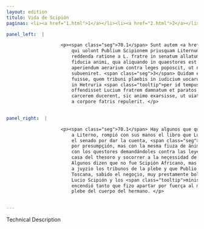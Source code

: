 ```yaml
---
layout: edition
titulo: Vida de Scipión
paginas: <li><a href="1.html">1</a></li><li><a href="2.html">2</a></li><li><a href="3.html">3</a></li><li><a href="4.html">4</a></li><li><a href="5.html">5</a></li><li><a href="6.html">6</a></li><li><a href="7.html">7</a></li><li><a href="8.html">8</a></li><li><a href="9.html">9</a></li><li><a href="10.html">10</a></li><li><a href="11.html">11</a></li><li><a href="12.html">12</a></li><li><a href="13.html">13</a></li><li><a href="14.html">14</a></li><li><a href="15.html">15</a></li><li><a href="16.html">16</a></li><li><a href="17.html">17</a></li><li><a href="18.html">18</a></li><li><a href="19.html">19</a></li><li><a href="20.html">20</a></li><li><a href="21.html">21</a></li><li><a href="22.html">22</a></li><li><a href="23.html">23</a></li><li><a href="24.html">24</a></li><li><a href="25.html">25</a></li><li><a href="26.html">26</a></li><li><a href="27.html">27</a></li><li><a href="28.html">28</a></li><li><a href="29.html">29</a></li><li><a href="30.html">30</a></li><li><a href="31.html">31</a></li><li><a href="32.html">32</a></li><li><a href="33.html">33</a></li><li><a href="34.html">34</a></li><li><a href="35.html">35</a></li><li><a href="36.html">36</a></li><li><a href="37.html">37</a></li><li><a href="38.html">38</a></li><li><a href="39.html">39</a></li><li><a href="40.html">40</a></li><li><a href="41.html">41</a></li><li><a href="42.html">42</a></li><li><a href="43.html">43</a></li><li><a href="44.html">44</a></li><li><a href="45.html">45</a></li><li><a href="46.html">46</a></li><li><a href="47.html">47</a></li><li><a href="48.html">48</a></li><li><a href="49.html">49</a></li><li><a href="50.html">50</a></li><li><a href="51.html">51</a></li><li><a href="52.html">52</a></li><li><a href="53.html">53</a></li><li><a href="54.html">54</a></li><li><a href="55.html">55</a></li><li><a href="56.html">56</a></li><li><a href="57.html">57</a></li><li><a href="58.html">58</a></li><li><a href="59.html">59</a></li><li><a href="60.html">60</a></li><li><a href="61.html">61</a></li><li><a href="62.html">62</a></li><li><a href="63.html">63</a></li><li><a href="64.html">64</a></li><li><a href="65.html">65</a></li><li><a href="66.html">66</a></li><li><a href="67.html">67</a></li><li><a href="68.html">68</a></li><li><a href="69.html">69</a></li><li><a href="70.html">70</a></li><li><a href="71.html">71</a></li><li><a href="72.html">72</a></li><li><a href="73.html">73</a></li><li><a href="74.html">74</a></li>

panel_left:  |

                    <p><span class="seg">70.1</span> Sunt autem <a href="../public/images/1478/127r.jpg" target="new"><img class="facs" src="{site.url}/Vitae/public/images/facs_icon.jpg"/></a>[127r]
                        qui uolunt Publium Scipionem priusquam Liternum concederet librum pro
                        reddenda ratione a L. fratre in senatum allatum suis manibus <span class="tooltip">concerpsisse<span class="tooltiptext">compressisse <span class="siglas">E F M N R S U W r s</span> comprexisse <span class="siglas">P</span> </span></span>, <span class="seg">2</span> atque id non fraude aut arrogantia fecisse, sed eadem
                        fiducia animi, qua aliquando in quaestores est usus, cum clauis ad
                        aperiendum aerarium contra leges poposcit, ut necessitati reipublicae
                        subueniret. <span class="seg">3</span> Quidam etiam dicunt non Aphricanum, sed Asiaticum
                        fuisse, quem tribuni plaebis in iudicium uocarunt, et Publium Scipionem, qui
                        in Hetruria <span class="tooltip">per id tempus erat legatus<span class="tooltiptext">erat legatus per id tempus <span class="siglas">S</span> </span></span>, hac re cognita, celeriter in urbem rediisse. 4 Et primo aduentu cum
                        offendisset Lucium fratrem damnatum et paratos ministros, qui eum uictum in
                        carcerem ducerent, sic animo exarsisse, ut uiatorem tribunosque plaebis uia
                        a corpore fatris repulerit. </p>
                

panel_right:  |

                    <p><span class="seg">70.1</span> Hay algunos que quieren dezir que Scipión, ante que se fuesse
                        a Literno, rompió con sus manos el libro que Lucio, su hermano, traxera en
                        el senado por dar la cuenta, <span class="seg">2</span> y que no lo fizo por engaño, nin
                        por presumpçión, mas con la mesma fiuza de ánimo de que algunas vezes usava
                        con los questores demandándoles contra las leyes las llaves para abrir la
                        casa del thesoro y socorrer a la neçessidad de la república. <span class="seg">3</span>
                        Algunos dizen que no fue Scipión Africano, mas el Asiático, al que llamaron
                        a juyzio los tribunos de la plebe y que Publio Scipión, entonçe legado en
                        Toscana, sabido el negoçio, muy prestamente bolvió a la <span class="tooltip">çibdad<span class="tooltiptext">çigdad  </span></span>. <span class="seg">4</span> Y quan llegava falló que avían condenado a su hermano
                        Lucio Scipión y los <span class="tooltip">ministros<span class="tooltiptext">minstros  </span></span> aparejados para le llevar atado a la cárçel, y que su ánimo se
                        encendió tanto que fizo apartar por fuerça al merino y a los tribunos de la
                        plebe del cuerpo del hermano. </p>
                

---
```


Technical Description 